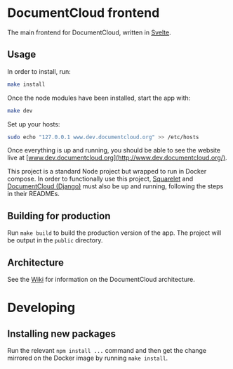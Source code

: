 
# DocumentCloud frontend

The main frontend for DocumentCloud, written in [Svelte](https://svelte.dev/).

## Usage

In order to install, run:

```bash
make install
```

Once the node modules have been installed, start the app with:

```bash
make dev
```

Set up your hosts:

```bash
sudo echo "127.0.0.1 www.dev.documentcloud.org" >> /etc/hosts
```

Once everything is up and running, you should be able to see the website live at [www.dev.documentcloud.org](http://www.dev.documentcloud.org/).

This project is a standard Node project but wrapped to run in Docker compose. In order to functionally use this project, [Squarelet](https://github.com/muckrock/squarelet) and [DocumentCloud (Django)](https://github.com/muckrock/documentcloud) must also be up and running, following the steps in their READMEs.

## Building for production

Run `make build` to build the production version of the app. The project will be output in the `public` directory.

## Architecture

See the [Wiki](https://github.com/MuckRock/documentcloud-frontend/wiki) for information on the DocumentCloud architecture.

# Developing

## Installing new packages

Run the relevant `npm install ...` command and then get the change mirrored on the Docker image by running `make install`.
